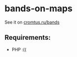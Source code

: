 # bands-on-maps
See it on <a href='http://cromtus.ru/bands'>cromtus.ru/bands</a>

## Requirements:
- PHP :((
